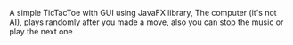 A simple TicTacToe with GUI using JavaFX library,
The computer (it's not AI), plays randomly after you made a move,
also you can stop the music or play the next one
